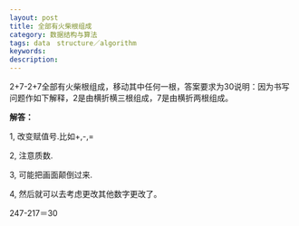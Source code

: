 ```yaml
---
layout: post
title: 全部有火柴根组成
category: 数据结构与算法
tags: data　structure／algorithm
keywords: 
description: 
---
```


2+7-2+7全部有火柴根组成，移动其中任何一根，答案要求为30说明：因为书写问题作如下解释，2是由横折横三根组成，7是由横折两根组成。

 

**解答：**

1, 改变赋值号.比如+,-,=

2, 注意质数.

3, 可能把画面颠倒过来.

4, 然后就可以去考虑更改其他数字更改了。

247-217＝30









